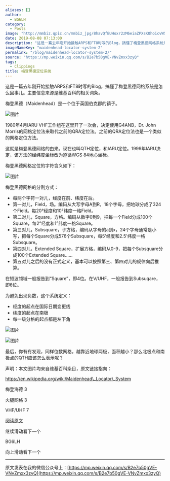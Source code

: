 ```yaml
---
aliases: []
author:
  - BG6LH
category:
  - Posts
image: "http://mmbiz.qpic.cn/mmbiz_jpg/8havQfBUHoxr2zM6eiaZPXsKOhoicvW5d38KE5GV0HXVJDSzIeoCWJaXficNcx3h2fMw6n96OMAS59OIqpeYicClIw/0?wx_fmt=jpeg"
date: 2019-08-08 07:13:00
description: "这是一篇去年刚开始接触ARPS和FT8时写的Blog，搞懂了梅登黑德网格系统是怎么回事儿。"
imageNameKey: "maidenhead-locator-system-2"
permalink: "/blog/maidenhead-locator-system-2/"
source: "https://mp.weixin.qq.com/s/B2e7b50gVE-VNvZmxx3zyQ"
tags:
  - Clippings
title: 梅登黑德定位系统
---
```



这是一篇去年刚开始接触ARPS和FT8时写的Blog，搞懂了梅登黑德网格系统是怎么回事儿。主要信息来源是维基百科的相关词条。

<!--more-->

梅登黑德（Maidenhead）是一个位于英国伯克郡的镇子。

![图片](https://mmbiz.qpic.cn/mmbiz_jpg/8havQfBUHoxr2zM6eiaZPXsKOhoicvW5d3PVFia24DzPD7alj0h2qtOMGgkeWswupjRXpDLj8Gk4l46WTJzcdaTlA/640?wx_fmt=jpeg&tp=webp&wxfrom=5&wx_lazy=1)

1980年4月IARU VHF工作组在这里开了一次会，决定使用G4ANB，Dr. John Morris的网格定位法来取代之前的QRA定位法。之前的QRA定位法也是一个类似的网格定位方法。


这就是梅登黑德网格的由来。现在也叫QTH定位，和IARU定位。1999年IARU决定，该方法的经纬度坐标改为遵循WGS 84地心坐标。

梅登黑德网格定位的字符含义如下：

![图片](https://mmbiz.qpic.cn/mmbiz_png/8havQfBUHoxr2zM6eiaZPXsKOhoicvW5d3ceXUKCM10HkxcvNymF5N8VmbvaZ3qIAjsahVPibPmaUHBicMGdugRMoA/640?wx_fmt=png&tp=webp&wxfrom=5&wx_lazy=1)


梅登黑德网格的分割方式：

- 每两个字符一对儿，经度在前、纬度在后。
- 第一对儿，Field，场。编码从大写字母A到R，18个字母，把地球分成了324个Field。每20°经度和10°纬度一格Field。
- 第二对儿，Square，方格。编码从数字0到9，把每一个Field分成100个Square，每2°经度和1°纬度一格Square。
- 第三对儿，Subsquare，子方格，编码从字母的a到x，24个字母通常是小写，把每个Square分成576个Subsquare，每5'经度和2.5'纬度一格Subsquare。
- 第四对儿，Extended Square，扩展方格，编码从0-9，把每个Subsquare分成100个Extended Square……
- 第五对儿之后的没有正式定义，基本可以按照第三、第四对儿的规律向后推算。

在短波领域一般报告到“Square”，即4位。在V/UHF，一般报告到Subsuqare，即6位。  

为避免出现负数，这个系统定义：
 
- 经度的起点在国际日期变更线
- 纬度的起点在南极
- 每一级分格的起点都是左下角

![图片](https://mmbiz.qpic.cn/mmbiz_png/8havQfBUHoxr2zM6eiaZPXsKOhoicvW5d3Zzkv9GbibgOlTEQNsLlr3wicxbZr5NERNgtI0h8mmqM0DaATibCP6vIOA/640?wx_fmt=png&tp=webp&wxfrom=5&wx_lazy=1)


![图片](https://mmbiz.qpic.cn/mmbiz_png/8havQfBUHoxr2zM6eiaZPXsKOhoicvW5d3NliayMwruwvbibwAwX67O5oXHr9QicP0DTOiavTRAUnFtzKNO89SIuylkA/640?wx_fmt=png&tp=webp&wxfrom=5&wx_lazy=1)


最后，你有冇发现，同样位数网格，越靠近地球两极，面积越小？那么北极点和南极点的QTH应该怎么表示呢？

声明：本文图片均来自维基百科条目，原文链接指向：


https://en.wikipedia.org/wiki/Maidenhead\_Locator\_System


梅登海德 3

火腿网格 3

VHF/UHF 7

[阅读原文](https://mp.weixin.qq.com/s/)

继续滑动看下一个

BG6LH

向上滑动看下一个

---
原文发表在我的微信公众号上：[https://mp.weixin.qq.com/s/B2e7b50gVE-VNvZmxx3zyQ](https://mp.weixin.qq.com/s/B2e7b50gVE-VNvZmxx3zyQ)
